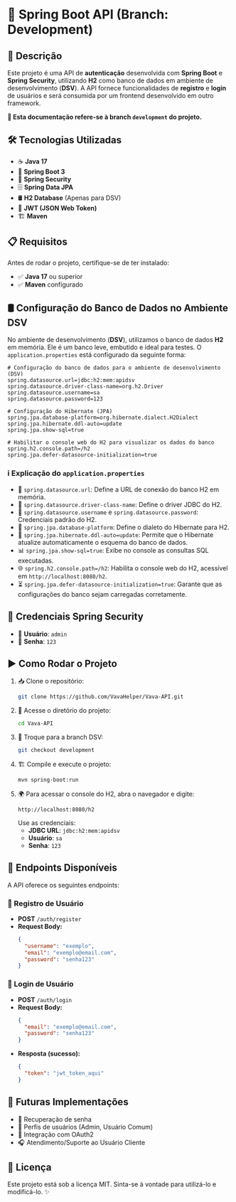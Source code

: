 # 🚀 Spring Boot API (Branch: Development)

## 📌 Descrição
Este projeto é uma API de **autenticação** desenvolvida com **Spring Boot** e **Spring Security**, utilizando **H2** como banco de dados em ambiente de desenvolvimento (**DSV**). A API fornece funcionalidades de **registro** e **login** de usuários e será consumida por um frontend desenvolvido em outro framework.

**📌 Esta documentação refere-se à branch `development` do projeto.**

## 🛠️ Tecnologias Utilizadas
- ☕ **Java 17**
- 🌱 **Spring Boot 3**
- 🔐 **Spring Security**
- 🗄️ **Spring Data JPA**
- 🛢️ **H2 Database** (Apenas para DSV)
- 🔑 **JWT (JSON Web Token)**
- 🏗️ **Maven**

## 📋 Requisitos
Antes de rodar o projeto, certifique-se de ter instalado:
- ✅ **Java 17** ou superior
- ✅ **Maven** configurado

## 🛢️ Configuração do Banco de Dados no Ambiente DSV
No ambiente de desenvolvimento (**DSV**), utilizamos o banco de dados **H2** em memória. Ele é um banco leve, embutido e ideal para testes. O `application.properties` está configurado da seguinte forma:

```properties
# Configuração do banco de dados para o ambiente de desenvolvimento (DSV)
spring.datasource.url=jdbc:h2:mem:apidsv
spring.datasource.driver-class-name=org.h2.Driver
spring.datasource.username=sa
spring.datasource.password=123

# Configuração do Hibernate (JPA)
spring.jpa.database-platform=org.hibernate.dialect.H2Dialect
spring.jpa.hibernate.ddl-auto=update
spring.jpa.show-sql=true

# Habilitar o console web do H2 para visualizar os dados do banco
spring.h2.console.path=/h2
spring.jpa.defer-datasource-initialization=true
```

### ℹ️ Explicação do `application.properties`
- 🔗 `spring.datasource.url`: Define a URL de conexão do banco H2 em memória.
- 🚗 `spring.datasource.driver-class-name`: Define o driver JDBC do H2.
- 🔐 `spring.datasource.username` e `spring.datasource.password`: Credenciais padrão do H2.
- 🔄 `spring.jpa.database-platform`: Define o dialeto do Hibernate para H2.
- 📌 `spring.jpa.hibernate.ddl-auto=update`: Permite que o Hibernate atualize automaticamente o esquema do banco de dados.
- 📊 `spring.jpa.show-sql=true`: Exibe no console as consultas SQL executadas.
- 🌐 `spring.h2.console.path=/h2`: Habilita o console web do H2, acessível em `http://localhost:8080/h2`.
- ⏳ `spring.jpa.defer-datasource-initialization=true`: Garante que as configurações do banco sejam carregadas corretamente.

## 🔐 Credenciais **Spring Security**
   - 👤 **Usuário**: `admin`
   - 🔑 **Senha**: `123`

## ▶️ Como Rodar o Projeto
1. 📥 Clone o repositório:
   ```sh
   git clone https://github.com/VavaHelper/Vava-API.git
   ```
2. 📂 Acesse o diretório do projeto:
   ```sh
   cd Vava-API
   ```
3. 🔀 Troque para a branch DSV:
   ```sh
   git checkout development
   ```
4. 🏗️ Compile e execute o projeto:
   ```sh
   mvn spring-boot:run
   ```
5. 🌍 Para acessar o console do H2, abra o navegador e digite:
   ```
   http://localhost:8080/h2
   ```
   Use as credenciais:
   - **JDBC URL**: `jdbc:h2:mem:apidsv`
   - **Usuário**: `sa`
   - **Senha**: `123`

## 📡 Endpoints Disponíveis
A API oferece os seguintes endpoints:

### 📝 Registro de Usuário
- **POST** `/auth/register`
- **Request Body:**
  ```json
  {
    "username": "exemplo",
    "email": "exemplo@email.com",
    "password": "senha123"
  }
  ```

### 🔑 Login de Usuário
- **POST** `/auth/login`
- **Request Body:**
  ```json
  {
    "email": "exemplo@email.com",
    "password": "senha123"
  }
  ```
- **Resposta (sucesso):**
  ```json
  {
    "token": "jwt_token_aqui"
  }
  ```

## 🔮 Futuras Implementações
- 🔄 Recuperação de senha
- 🏅 Perfis de usuários (Admin, Usuário Comum)
- 🔗 Integração com OAuth2
- 🎧 Atendimento/Suporte ao Usuário Cliente

## 📜 Licença
Este projeto está sob a licença MIT. Sinta-se à vontade para utilizá-lo e modificá-lo. ✨

